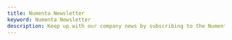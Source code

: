 ```yaml
---
title: Numenta Newsletter
keyword: Numenta Newsletter
description: Keep up with our company news by subscribing to the Numenta Newsletter. This is the best way to stay up to date on everything from new research papers to upcoming events to news from our partners. Subscribe today and read past editions here. 
---
```

